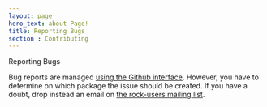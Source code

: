 ```yaml
---
layout: page
hero_text: about Page!
title: Reporting Bugs
section : Contributing
---
```



<div class="content2">

<div class="content2-pagetitle">Reporting Bugs</div>

<div class="content2-container line-box">
<div class="content2-container-1col">



<p>Bug reports are managed <a href="https://guides.github.com/features/issues/">using the Github
interface</a>. However, you have to
determine on which package the issue should be created. If you have a doubt,
drop instead an email on <a href="http://www.dfki.de/mailman/cgi-bin/listinfo/rock-users">the rock-users mailing list</a>.</p>



</div>
</div>
</div>
